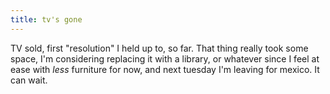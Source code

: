```yaml
---
title: tv's gone
---
```


TV sold, first "resolution" I held up to, so far. That thing really took some
space, I'm considering replacing it with a library, or whatever since I feel
at ease with _less_ furniture for now, and next tuesday I'm leaving for
mexico. It can wait.

